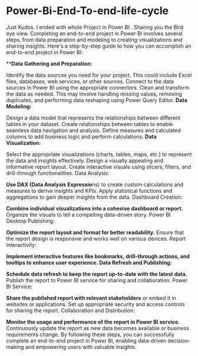 # Power-Bi-End-To-end-life-cycle
Just Kudos. I ended with whole Project in Power BI . Sharing you the Bird eye view.
Completing an end-to-end project in Power BI involves several steps, from data preparation and modeling to creating visualizations and sharing insights. Here's a step-by-step guide to how you can accomplish an end-to-end project in Power BI:

****Data Gathering and Preparation:**

Identify the data sources you need for your project. This could include Excel files, databases, web services, or other sources.
Connect to the data sources in Power BI using the appropriate connectors.
Clean and transform the data as needed. This may involve handling missing values, removing duplicates, and performing data reshaping using Power Query Editor.
**Data Modeling:**

Design a data model that represents the relationships between different tables in your dataset.
Create relationships between tables to enable seamless data navigation and analysis.
Define measures and calculated columns to add business logic and perform calculations.
**Data Visualization:**

Select the appropriate visualizations (charts, tables, maps, etc.) to represent the data and insights effectively.
Design a visually appealing and informative report layout.
Create interactive visuals using slicers, filters, and drill-through functionalities.
Data Analysis:

**Use DAX (Data Analysis Expressio**ns) to create custom calculations and measures to derive insights and KPIs.
Apply statistical functions and aggregations to gain deeper insights from the data.
Dashboard Creation:

**Combine individual visualizations into a cohesive dashboard or report.**
Organize the visuals to tell a compelling data-driven story.
Power BI Desktop Publishing:

**Optimize the report layout and format for better readability.**
Ensure that the report design is responsive and works well on various devices.
Report Interactivity:

**Implement interactive features like bookmarks, drill-through actions, and tooltips to enhance user experience.
Data Refresh and Publishing:**

**Schedule data refresh to keep the report up-to-date with the latest data.**
Publish the report to Power BI service for sharing and collaboration.
Power BI Service:

**Share the published report with relevant stakeholders** or embed it in websites or applications.
Set up appropriate security and access controls for sharing the report.
Collaboration and Distribution:

**Monitor the usage and performance of the report in Power BI service.**
Continuously update the report as new data becomes available or business requirements change.
By following these steps, you can successfully complete an end-to-end project in Power BI, enabling data-driven decision-making and empowering users with valuable insights.
